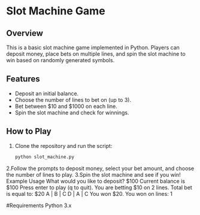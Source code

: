 # Slot Machine Game
## Overview
This is a basic slot machine game implemented in Python. Players can deposit money, place bets on multiple lines, and spin the slot machine to win based on randomly generated symbols.

## Features
- Deposit an initial balance.
- Choose the number of lines to bet on (up to 3).
- Bet between $10 and $1000 on each line.
- Spin the slot machine and check for winnings.

## How to Play
1. Clone the repository and run the script:
   ```bash
   python slot_machine.py
2.Follow the prompts to deposit money, select your bet amount, and choose the number of lines to play.
3.Spin the slot machine and see if you win!
Example Usage
What would you like to deposit? $100
Current balance is $100
Press enter to play (q to quit).
You are betting $10 on 2 lines. Total bet is equal to: $20
A | B | C
D | A | C
You won $20.
You won on lines: 1

#Requirements
Python 3.x
